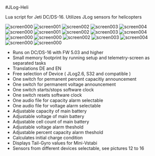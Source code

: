 #JLog-Heli

Lua script for Jeti DC/DS-16. Utilizes JLog sensors for helicopters

![screen000](https://raw.githubusercontent.com/nichtgedacht/JLog-Heli/master/Screen000.bmp)
![screen001](https://raw.githubusercontent.com/nichtgedacht/JLog-Heli/master/Screen001.bmp)
![screen002](https://raw.githubusercontent.com/nichtgedacht/JLog-Heli/master/Screen002.bmp)
![screen003](https://raw.githubusercontent.com/nichtgedacht/JLog-Heli/master/Screen003.bmp)
![screen004](https://raw.githubusercontent.com/nichtgedacht/JLog-Heli/master/Screen004.bmp)
![screen000](https://raw.githubusercontent.com/nichtgedacht/JLog-Heli/master/Screen005.bmp)
![screen001](https://raw.githubusercontent.com/nichtgedacht/JLog-Heli/master/Screen006.bmp)
![screen002](https://raw.githubusercontent.com/nichtgedacht/JLog-Heli/master/Screen007.bmp)
![screen003](https://raw.githubusercontent.com/nichtgedacht/JLog-Heli/master/Screen008.bmp)
![screen004](https://raw.githubusercontent.com/nichtgedacht/JLog-Heli/master/Screen009.bmp)
![screen000](https://raw.githubusercontent.com/nichtgedacht/JLog-Heli/master/Screen010.bmp)
![screen000](https://raw.githubusercontent.com/nichtgedacht/JLog-Heli/master/Screen011.bmp)
![screen002](https://raw.githubusercontent.com/nichtgedacht/JLog-Heli/master/Screen012.bmp)
![screen003](https://raw.githubusercontent.com/nichtgedacht/JLog-Heli/master/Screen013.bmp)
![screen004](https://raw.githubusercontent.com/nichtgedacht/JLog-Heli/master/Screen014.bmp)
![screen000](https://raw.githubusercontent.com/nichtgedacht/JLog-Heli/master/Screen015.bmp)
![screen000](https://raw.githubusercontent.com/nichtgedacht/JLog-Heli/master/Screen016.bmp)


* Runs on DC/DS-16 with FW 5.03 and higher
* Small memory footprint by running setup and telemetry-screen as separated tasks 
* Translations DE and EN
* Free selection of Device ( JLog2.6, S32 and compatible )
* One switch for permanent percent capacitiy announcement
* One switch for permanent voltage announcement
* One switch starts/stops software clock
* One switch resets software clock
* One audio file for capacity alarm selectable
* One audio file for voltage alarm selectable
* Adjustable capacity of main battery
* Adjustable voltage of main battery
* Adjustable cell count of main battery
* Adjustable voltage alarm theshold
* Adjustable percent capacity alarm theshold
* Calculates initial charge condition
* Displays Tail-Gyro values for Mini-Vstabi
* Sensors from different devices selectable, see pictures 12 to 16
